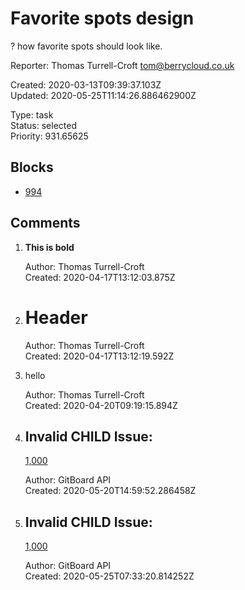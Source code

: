 # Favorite spots design

? how favorite spots should look like.

Reporter: Thomas Turrell-Croft <tom@berrycloud.co.uk>  

Created: 2020-03-13T09:39:37.103Z  
Updated: 2020-05-25T11:14:26.886462900Z

Type: task  
Status: selected  
Priority: 931.65625

## Blocks
- [994](994.md "Darker theme")

## Comments
1.  **This is bold**

    Author: Thomas Turrell-Croft  
    Created: 2020-04-17T13:12:03.875Z  

2.  # Header

    Author: Thomas Turrell-Croft  
    Created: 2020-04-17T13:12:19.592Z  

3.  hello

    Author: Thomas Turrell-Croft  
    Created: 2020-04-20T09:19:15.894Z  

4.  ## Invalid CHILD Issue:
    [1,000](1,000.md "Add favorite spots")

    Author: GitBoard API  
    Created: 2020-05-20T14:59:52.286458Z  

5.  ## Invalid CHILD Issue:
    [1,000](1,000.md "Add favorite spots")

    Author: GitBoard API  
    Created: 2020-05-25T07:33:20.814252Z  
